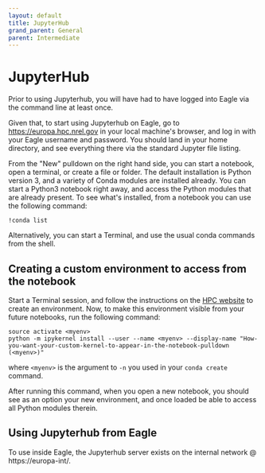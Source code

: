 ```yaml
---
layout: default
title: JupyterHub
grand_parent: General
parent: Intermediate
---
```


# JupyterHub
Prior to using Jupyterhub, you will have had to have logged into Eagle via the command line at least once.

Given that, to start using Jupyterhub on Eagle, go to https://europa.hpc.nrel.gov in your local machine's browser, and log in with your Eagle username and password. 
You should land in your home directory, and see everything there via the standard Jupyter file listing.

From the "New" pulldown on the right hand side, you can start a notebook, open a terminal, or create a file or folder. 
The default installation is Python version 3, and a variety of Conda modules are installed already. You can start a
Python3 notebook right away, and access the Python modules that are already present. To see what's installed, from a notebook
you can use the following command:

```
!conda list
```

Alternatively, you can start a Terminal, and use the usual conda commands from the shell.

## Creating a custom environment to access from the notebook

Start a Terminal session, and follow the instructions on the [HPC website](https://www.nrel.gov/hpc/software-python.html) 
to create an environment. Now, to make this environment visible from your future notebooks, run the following command:

```
source activate <myenv>
python -m ipykernel install --user --name <myenv> --display-name "How-you-want-your-custom-kernel-to-appear-in-the-notebook-pulldown (<myenv>)"
```

where `<myenv>` is the argument to `-n` you used in your `conda create` command.

After running this command, when you open a new notebook, you should see as an option your new environment, and once loaded
be able to access all Python modules therein.

## Using Jupyterhub from Eagle

To use inside Eagle, the Jupyterhub server exists on the internal network @ https://europa-int/.
